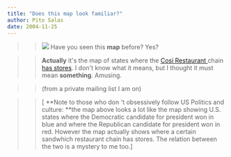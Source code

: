 ```yaml
---
title: "Does this map look familiar?"
author: Pito Salas
date: 2004-11-25
---
```



>>

>> ![](https://i0.wp.com/www.xandocosi.com/images/CosiMap2.gif?w=584) Have you
seen this **map** before? Yes?

>>

>> **Actually** it's the map of states where the [Cosi Restaurant
](<http://www.xandocosi.com/>)chain [has
stores](<http://www.xandocosi.com/locator.html>). I don't know what it means,
but I thought it must mean **something**. Amusing.

>>

>> (from a private mailing list I am on)

>>

>> [ **Note to those who don 't obsessively follow US Politics and culture:
**the map above looks a lot like the map showing U.S. states where the
Democratic candidate for president won in blue and where the Republican
candidate for president won in red. However the map actually shows where a
certain sandwhich restaurant chain has stores. The relation between the two is
a mystery to me too.]


